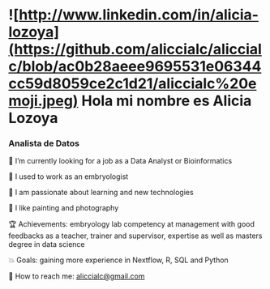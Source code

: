 # ![http://www.linkedin.com/in/alicia-lozoya](https://github.com/aliccialc/aliccialc/blob/ac0b28aeee9695531e06344cc59d8059ce2c1d21/aliccialc%20emoji.jpeg) Hola mi nombre es Alicia Lozoya
### Analista de Datos


🔭 I’m currently looking for a job as a Data Analyst or Bioinformatics

🧚 I used to work as an embryologist

🐜 I am passionate about learning and new technologies

🎨 I like painting and photography

🏆 Achievements: embryology lab competency at management with good feedbacks as a teacher, trainer and supervisor, expertise as well as masters degree in data science

💥 Goals: gaining more experience in Nextflow, R, SQL and Python

💬 How to reach me: aliccialc@gmail.com
